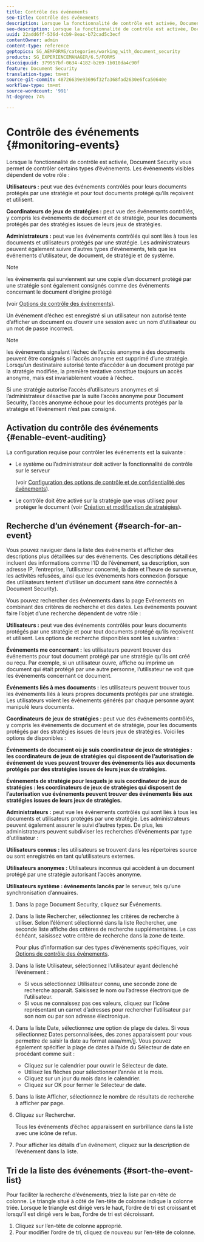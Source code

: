 ```yaml
---
title: Contrôle des événements
seo-title: Contrôle des événements
description: Lorsque la fonctionnalité de contrôle est activée, Document Security vous permet de contrôler certains types d’événements. Vous pouvez aisément effectuer des recherches dans la liste des événements et trier celle-ci à l’aide de la sécurité des documents.
seo-description: Lorsque la fonctionnalité de contrôle est activée, Document Security vous permet de contrôler certains types d’événements. Vous pouvez aisément effectuer des recherches dans la liste des événements et trier celle-ci à l’aide de la sécurité des documents.
uuid: 22add6ff-536d-4cb9-8eac-b72cad5c3ecf
contentOwner: admin
content-type: reference
geptopics: SG_AEMFORMS/categories/working_with_document_security
products: SG_EXPERIENCEMANAGER/6.5/FORMS
discoiquuid: 379957bf-0634-4182-b269-1b010da4c90f
feature: Document Security
translation-type: tm+mt
source-git-commit: 48726639e93696f32fa368fad2630e6fca50640e
workflow-type: tm+mt
source-wordcount: '991'
ht-degree: 74%

---
```



# Contrôle des événements {#monitoring-events}

Lorsque la fonctionnalité de contrôle est activée, Document Security vous permet de contrôler certains types d’événements. Les événements visibles dépendent de votre rôle :

**Utilisateurs :** peut vue des événements contrôlés pour leurs documents protégés par une stratégie et pour tout documents protégé qu’ils reçoivent et utilisent.

**Coordinateurs de jeux de stratégies :** peut vue des événements contrôlés, y compris les événements de document et de stratégie, pour les documents protégés par des stratégies issues de leurs jeux de stratégies.

**Administrateurs :** peut vue les événements contrôlés qui sont liés à tous les documents et utilisateurs protégés par une stratégie. Les administrateurs peuvent également suivre d’autres types d’événements, tels que les événements d’utilisateur, de document, de stratégie et de système.

>[!NOTE]
>
>les événements qui surviennent sur une copie d’un document protégé par une stratégie sont également consignés comme des événements concernant le document d’origine protégé

(voir [Options de contrôle des événements](/help/forms/using/admin-help/configuring-client-server-options.md#event-auditing-options)).

Un événement d’échec est enregistré si un utilisateur non autorisé tente d’afficher un document ou d’ouvrir une session avec un nom d’utilisateur ou un mot de passe incorrect.

>[!NOTE]
>
>les événements signalant l’échec de l’accès anonyme à des documents peuvent être consignés si l’accès anonyme est supprimé d’une stratégie. Lorsqu’un destinataire autorisé tente d’accéder à un document protégé par la stratégie modifiée, la première tentative constitue toujours un accès anonyme, mais est invariablement vouée à l’échec.

Si une stratégie autorise l’accès d’utilisateurs anonymes et si l’administrateur désactive par la suite l’accès anonyme pour Document Security, l’accès anonyme échoue pour les documents protégés par la stratégie et l’événement n’est pas consigné.

## Activation du contrôle des événements {#enable-event-auditing}

La configuration requise pour contrôler les événements est la suivante :

* Le système ou l’administrateur doit activer la fonctionnalité de contrôle sur le serveur

   (voir [Configuration des options de contrôle et de confidentialité des événements](/help/forms/using/admin-help/configuring-client-server-options.md#configuring-event-auditing-and-privacy-settings)).

* Le contrôle doit être activé sur la stratégie que vous utilisez pour protéger le document (voir [Création et modification de stratégies](/help/forms/using/admin-help/creating-policies.md#creating-and-editing-policies)).

## Recherche d’un événement  {#search-for-an-event}

Vous pouvez naviguer dans la liste des événements et afficher des descriptions plus détaillées sur des événements. Ces descriptions détaillées incluent des informations comme l’ID de l’événement, sa description, son adresse IP, l’entreprise, l’utilisateur concerné, la date et l’heure de survenue, les activités refusées, ainsi que les événements hors connexion (lorsque des utilisateurs tentent d’utiliser un document sans être connectés à Document Security).

Vous pouvez rechercher des événements dans la page Evénements en combinant des critères de recherche et des dates. Les événements pouvant faire l’objet d’une recherche dépendent de votre rôle :

**Utilisateurs :** peut vue des événements contrôlés pour leurs documents protégés par une stratégie et pour tout documents protégé qu’ils reçoivent et utilisent. Les options de recherche disponibles sont les suivantes :

**Événements me concernant :** les utilisateurs peuvent trouver des événements pour tout document protégé par une stratégie qu’ils ont créé ou reçu. Par exemple, si un utilisateur ouvre, affiche ou imprime un document qui était protégé par une autre personne, l’utilisateur ne voit que les événements concernant ce document.

**Événements liés à mes documents :** les utilisateurs peuvent trouver tous les événements liés à leurs propres documents protégés par une stratégie. Les utilisateurs voient les événements générés par chaque personne ayant manipulé leurs documents.

**Coordinateurs de jeux de stratégies :** peut vue des événements contrôlés, y compris les événements de document et de stratégie, pour les documents protégés par des stratégies issues de leurs jeux de stratégies. Voici les options de disponibles :

**Événements de document où je suis coordinateur de jeux de stratégies : les coordinateurs de jeux de stratégies qui disposent de l’autorisation de événement de vues peuvent trouver des événements liés aux documents protégés par des stratégies issues de leurs jeux de stratégies.** 

**Événements de stratégie pour lesquels je suis coordinateur de jeux de stratégies : les coordinateurs de jeux de stratégies qui disposent de l’autorisation vue événements peuvent trouver des événements liés aux stratégies issues de leurs jeux de stratégies.** 

**Administrateurs :** peut vue les événements contrôlés qui sont liés à tous les documents et utilisateurs protégés par une stratégie. Les administrateurs peuvent également assurer le suivi d’autres types. De plus, les administrateurs peuvent subdiviser les recherches d’événements par type d’utilisateur :

**Utilisateurs connus :** les utilisateurs se trouvent dans les répertoires source ou sont enregistrés en tant qu’utilisateurs externes.

**Utilisateurs anonymes :** Utilisateurs inconnus qui accèdent à un document protégé par une stratégie autorisant l’accès anonyme.

**Utilisateurs système : événements lancés par** le serveur, tels qu’une synchronisation d’annuaires.

1. Dans la page Document Security, cliquez sur Événements.
1. Dans la liste Rechercher, sélectionnez les critères de recherche à utiliser. Selon l’élément sélectionné dans la liste Rechercher, une seconde liste affiche des critères de recherche supplémentaires. Le cas échéant, saisissez votre critère de recherche dans la zone de texte.

   Pour plus d’information sur des types d’événements spécifiques, voir [Options de contrôle des événements](/help/forms/using/admin-help/configuring-client-server-options.md#event-auditing-options).

1. Dans la liste Utilisateur, sélectionnez l’utilisateur ayant déclenché l’événement :

   * Si vous sélectionnez Utilisateur connu, une seconde zone de recherche apparaît. Saisissez le nom ou l’adresse électronique de l’utilisateur.
   * Si vous ne connaissez pas ces valeurs, cliquez sur l’icône représentant un carnet d’adresses pour rechercher l’utilisateur par son nom ou par son adresse électronique.

1. Dans la liste Date, sélectionnez une option de plage de dates. Si vous sélectionnez Dates personnalisées, des zones apparaissent pour vous permettre de saisir la date au format aaaa/mm/jj. Vous pouvez également spécifier la plage de dates à l’aide du Sélecteur de date en procédant comme suit :

   * Cliquez sur le calendrier pour ouvrir le Sélecteur de date.
   * Utilisez les flèches pour sélectionner l’année et le mois.
   * Cliquez sur un jour du mois dans le calendrier.
   * Cliquez sur OK pour fermer le Sélecteur de date.

1. Dans la liste Afficher, sélectionnez le nombre de résultats de recherche à afficher par page.
1. Cliquez sur Rechercher.

   Tous les événements d’échec apparaissent en surbrillance dans la liste avec une icône de refus.

1. Pour afficher les détails d’un événement, cliquez sur la description de l’événement dans la liste.

## Tri de la liste des événements  {#sort-the-event-list}

Pour faciliter la recherche d’événements, triez la liste par en-tête de colonne. Le triangle situé à côté de l’en-tête de colonne indique la colonne triée. Lorsque le triangle est dirigé vers le haut, l’ordre de tri est croissant et lorsqu’il est dirigé vers le bas, l’ordre de tri est décroissant.

1. Cliquez sur l’en-tête de colonne approprié.
1. Pour modifier l’ordre de tri, cliquez de nouveau sur l’en-tête de colonne.

